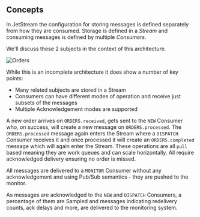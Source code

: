 ## Concepts

In JetStream the configuration for storing messages is defined separately from how they are consumed. Storage is defined in a *Stream* and consuming messages is defined by multiple *Consumers*.

We'll discuss these 2 subjects in the context of this architecture.

![Orders](../.gitbook/assets/images/streams-and-consumers-75p.png)

While this is an incomplete architecture it does show a number of key points:

 * Many related subjects are stored in a Stream
 * Consumers can have different modes of operation and receive just subsets of the messages
 * Multiple Acknowledgement modes are supported

A new order arrives on `ORDERS.received`, gets sent to the `NEW` Consumer who, on success, will create a new message on `ORDERS.processed`.  The `ORDERS.processed` message again enters the Stream where a `DISPATCH` Consumer receives it and once processed it will create an `ORDERS.completed` message which will again enter the Stream. These operations are all `pull` based meaning they are work queues and can scale horizontally.  All require acknowledged delivery ensuring no order is missed.

All messages are delivered to a `MONITOR` Consumer without any acknowledgement and using Pub/Sub semantics - they are pushed to the monitor.

As messages are acknowledged to the `NEW` and `DISPATCH` Consumers, a percentage of them are Sampled and messages indicating redelivery counts, ack delays and more, are delivered to the monitoring system.